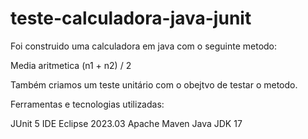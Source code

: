 # teste-calculadora-java-junit

Foi construido uma calculadora em java com o seguinte metodo:

Media aritmetica (n1 + n2) / 2

Também criamos um teste unitário com o obejtvo de testar o metodo.

Ferramentas e tecnologias utilizadas:

JUnit 5
IDE Eclipse 2023.03
Apache Maven
Java JDK 17
